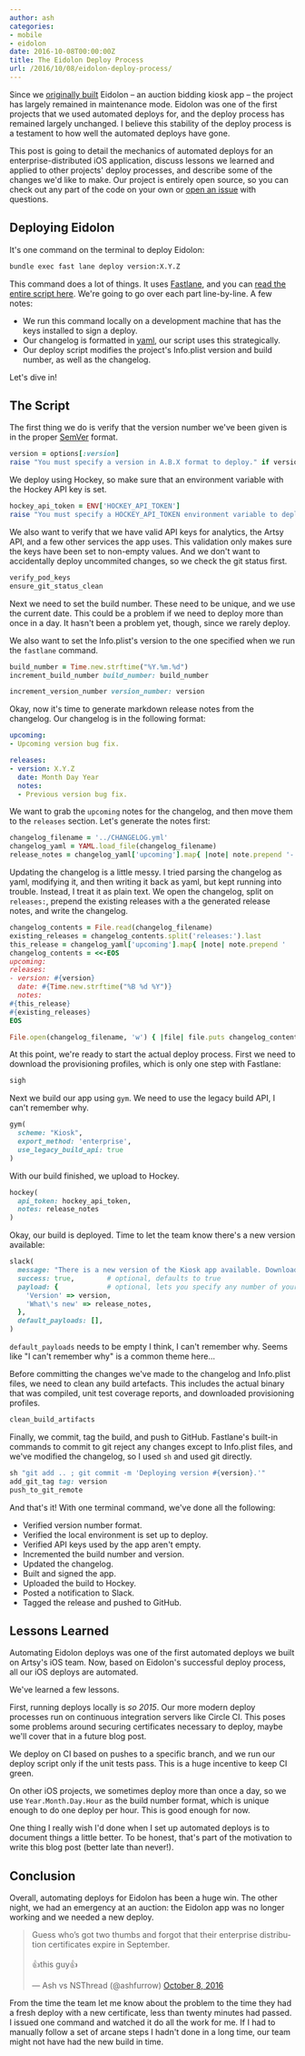 ```yaml
---
author: ash
categories:
- mobile
- eidolon
date: 2016-10-08T00:00:00Z
title: The Eidolon Deploy Process
url: /2016/10/08/eidolon-deploy-process/
---
```


Since we [originally built](http://artsy.github.io/blog/2014/11/13/eidolon-retrospective/) Eidolon – an auction bidding kiosk app – the project has largely remained in maintenance mode. Eidolon was one of the first projects that we used automated deploys for, and the deploy process has remained largely unchanged. I believe this stability of the deploy process is a testament to how well the automated deploys have gone. 

This post is going to detail the mechanics of automated deploys for an enterprise-distributed iOS application, discuss lessons we learned and applied to other projects' deploy processes, and describe some of the changes we'd like to make. Our project is entirely open source, so you can check out any part of the code on your own or [open an issue](https://github.com/artsy/eidolon/issues/new) with questions.

<!--more-->

## Deploying Eidolon

It's one command on the terminal to deploy Eidolon:

```sh
bundle exec fast lane deploy version:X.Y.Z
```

This command does a lot of things. It uses [Fastlane](https://fastlane.tools), and you can [read the entire script here](https://github.com/artsy/eidolon/blob/a0aad31bccfe2b4abf648fc64892cc165be400b4/fastlane/Fastfile#L40-L131). We're going to go over each part line-by-line. A few notes:

- We run this command locally on a development machine that has the keys installed to sign a deploy.
- Our changelog is formatted in [yaml](https://en.wikipedia.org/wiki/YAML), our script uses this strategically.
- Our deploy script modifies the project's Info.plist version and build number, as well as the changelog.

Let's dive in!

## The Script

The first thing we do is verify that the version number we've been given is in the proper [SemVer](http://semver.org) format.

```rb
version = options[:version]
raise "You must specify a version in A.B.X format to deploy." if version.nil? || version.scan(/\d+\.\d+\.\d+/).length == 0
```

We deploy using Hockey, so make sure that an environment variable with the Hockey API key is set.

```rb
hockey_api_token = ENV['HOCKEY_API_TOKEN']
raise "You must specify a HOCKEY_API_TOKEN environment variable to deploy." if hockey_api_token.nil?
```

We also want to verify that we have valid API keys for analytics, the Artsy API, and a few other services the app uses. This validation only makes sure the keys have been set to non-empty values. And we don't want to accidentally deploy uncommited changes, so we check the git status first.

```rb
verify_pod_keys
ensure_git_status_clean
```

Next we need to set the build number. These need to be unique, and we use the current date. This could be a problem if we need to deploy more than once in a day. It hasn't been a problem yet, though, since we rarely deploy. 

We also want to set the Info.plist's version to the one specified when we run the `fastlane` command.

```rb
build_number = Time.new.strftime("%Y.%m.%d")
increment_build_number build_number: build_number

increment_version_number version_number: version
```

Okay, now it's time to generate markdown release notes from the changelog. Our changelog is in the following format:

```yaml
upcoming:
- Upcoming version bug fix.

releases:
- version: X.Y.Z
  date: Month Day Year
  notes:
  - Previous version bug fix.
```

We want to grab the `upcoming` notes for the changelog, and then move them to the `releases` section. Let's generate the notes first:

```rb
changelog_filename = '../CHANGELOG.yml'
changelog_yaml = YAML.load_file(changelog_filename)
release_notes = changelog_yaml['upcoming'].map{ |note| note.prepend '- ' }.join("\n")
```

Updating the changelog is a little messy. I tried parsing the changelog as yaml, modifying it, and then writing it back as yaml, but kept running into trouble. Instead, I treat it as plain text. We open the changelog, split on `releases:`, prepend the existing releases with a the generated release notes, and write the changelog.

```rb
changelog_contents = File.read(changelog_filename)
existing_releases = changelog_contents.split('releases:').last
this_release = changelog_yaml['upcoming'].map{ |note| note.prepend '  ' }.join("\n")
changelog_contents = <<-EOS
upcoming:
releases:
- version: #{version}
  date: #{Time.new.strftime("%B %d %Y")}
  notes:
#{this_release}
#{existing_releases}
EOS

File.open(changelog_filename, 'w') { |file| file.puts changelog_contents }
```

At this point, we're ready to start the actual deploy process. First we need to download the provisioning profiles, which is only one step with Fastlane:

```rb
sigh
```

Next we build our app using `gym`. We need to use the legacy build API, I can't remember why.

```rb
gym(
  scheme: "Kiosk",
  export_method: 'enterprise',
  use_legacy_build_api: true
)
```

With our build finished, we upload to Hockey.

```rb
hockey(
  api_token: hockey_api_token,
  notes: release_notes
)
```

Okay, our build is deployed. Time to let the team know there's a new version available:

```rb
slack(
  message: "There is a new version of the Kiosk app available. Download it at http://artsy.net/kioskbeta",
  success: true,        # optional, defaults to true
  payload: {            # optional, lets you specify any number of your own Slack attachments
    'Version' => version,
    'What\'s new' => release_notes,
  },
  default_payloads: [],
)
```

`default_payloads` needs to be empty I think, I can't remember why. Seems like "I can't remember why" is a common theme here...

Before committing the changes we've made to the changelog and Info.plist files, we need to clean any build artefacts. This includes the actual binary that was compiled, unit test coverage reports, and downloaded provisioning profiles.

```rb
clean_build_artifacts
```

Finally, we commit, tag the build, and push to GitHub. Fastlane's built-in commands to commit to git reject any changes except to Info.plist files, and we've modified the changelog, so I used `sh` and used git directly.

```rb
sh "git add .. ; git commit -m 'Deploying version #{version}.'"
add_git_tag tag: version
push_to_git_remote
```

And that's it! With one terminal command, we've done all the following:

- Verified version number format.
- Verified the local environment is set up to deploy.
- Verified API keys used by the app aren't empty.
- Incremented the build number and version.
- Updated the changelog.
- Built and signed the app.
- Uploaded the build to Hockey.
- Posted a notification to Slack.
- Tagged the release and pushed to GitHub.

## Lessons Learned

Automating Eidolon deploys was one of the first automated deploys we built on Artsy's iOS team. Now, based on Eidolon's successful deploy process, all our iOS deploys are automated.

We've learned a few lessons.

First, running deploys locally is _so 2015_. Our more modern deploy processes run on continuous integration servers like Circle CI. This poses some problems around securing certificates necessary to deploy, maybe we'll cover that in a future blog post.

We deploy on CI based on pushes to a specific branch, and we run our deploy script only if the unit tests pass. This is a huge incentive to keep CI green.

On other iOS projects, we sometimes deploy more than once a day, so we use `Year.Month.Day.Hour` as the build number format, which is unique enough to do one deploy per hour. This is good enough for now.

One thing I really wish I'd done when I set up automated deploys is to document things a little better. To be honest, that's part of the motivation to write this blog post (better late than never!).

## Conclusion

Overall, automating deploys for Eidolon has been a huge win. The other night, we had an emergency at an auction: the Eidolon app was no longer working and we needed a new deploy.

<blockquote class="twitter-tweet" data-lang="en"><p lang="en" dir="ltr">Guess who’s got two thumbs and forgot that their enterprise distribution certificates expire in September.<br><br>👍this guy👍</p>&mdash; Ash vs NSThread (@ashfurrow) <a href="https://twitter.com/ashfurrow/status/784548214527627266">October 8, 2016</a></blockquote> <script async src="//platform.twitter.com/widgets.js" charset="utf-8"></script>

From the time the team let me know about the problem to the time they had a fresh deploy with a new certificate, less than twenty minutes had passed. I issued one command and watched it do all the work for me. If I had to manually follow a set of arcane steps I hadn't done in a long time, our team might not have had the new build in time. 
